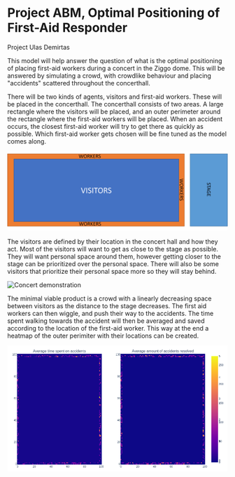 # Project ABM, Optimal Positioning of First-Aid Responder

Project Ulas Demirtas

This model will help answer the question of what is the optimal positioning of placing first-aid workers during a concert in the Ziggo dome. This will be answered by simulating a crowd, with crowdlike behaviour and placing "accidents" scattered throughout the concerthall.

There will be two kinds of agents, visitors and first-aid workers. These will be placed in the concerthall. The concerthall consists of two areas. A large rectangle where the visitors will be placed, and an outer perimeter around the rectangle where the first-aid workers will be placed. When an accident occurs, the closest first-aid worker will try to get there as quickly as possible. Which first-aid worker gets chosen will be fine tuned as the model comes along.

![Concert hall](doc/project_scetch.png)

The visitors are defined by their location in the concert hall and how they act. Most of the visitors will want to get as close to the stage as possible. They will want personal space around them, however getting closer to the stage can be prioritized over the personal space. There will also be some visitors that prioritize their personal space more so they will stay behind.

![Concert demonstration](https://github.com/minprog-platforms/project-UlascDemi/blob/master/animations/concert.gif)


The minimal viable product is a crowd with a linearly decreasing space between visitors as the distance to the stage decreases. The first aid workers can then wiggle, and push their way to the accidents. The time spent walking towards the accident will then be averaged and saved according to the location of the first-aid worker. This way at the end a heatmap of the outer perimiter with their locations can be created.

![Heatmap](doc/heatmap.png)

